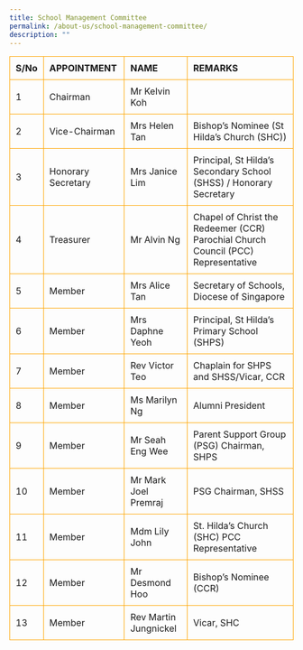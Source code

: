 ```yaml
---
title: School Management Committee
permalink: /about-us/school-management-committee/
description: ""
---
```

<style type="text/css">
  table {
    border-collapse: collapse;
  }
  th, td {
    border: 1px solid orange;
    padding: 10px;
    text-align: left;
  }
</style>

<table>
<thead>
  <tr>
    <th>S/No<br></th>
    <th>APPOINTMENT<br></th>
    <th>NAME<br></th>
    <th>REMARKS</th>
  </tr>
</thead>
<tbody>
  <tr>
    <td>1</td>
    <td>Chairman</td>
    <td>Mr Kelvin Koh</td>
    <td></td>
  </tr>
  <tr>
    <td>2</td>
    <td>Vice-Chairman</td>
    <td>Mrs Helen Tan</td>
    <td>Bishop’s Nominee (St Hilda’s Church (SHC))</td>
  </tr>
  <tr>
    <td>3</td>
    <td>Honorary Secretary</td>
    <td>Mrs Janice Lim</td>
    <td>Principal, St Hilda’s Secondary School (SHSS) / Honorary Secretary</td>
  </tr>
  <tr>
    <td>4</td>
    <td>Treasurer</td>
    <td>Mr Alvin Ng</td>
    <td>Chapel of Christ the Redeemer (CCR) Parochial Church Council (PCC) Representative</td>
  </tr>
  <tr>
    <td>5</td>
    <td>Member</td>
    <td>Mrs Alice Tan</td>
    <td>Secretary of Schools, Diocese of Singapore</td>
  </tr>
  <tr>
    <td>6</td>
    <td>Member</td>
    <td>Mrs Daphne Yeoh</td>
    <td>Principal, St Hilda’s Primary School (SHPS)</td>
  </tr>
  <tr>
    <td>7</td>
    <td>Member</td>
    <td>Rev Victor Teo</td>
    <td>Chaplain for SHPS and SHSS/Vicar, CCR</td>
  </tr>
  <tr>
    <td>8</td>
    <td>Member</td>
    <td>Ms Marilyn Ng</td>
    <td>Alumni President</td>
  </tr>
  <tr>
    <td>9</td>
    <td>Member</td>
    <td>Mr Seah Eng Wee</td>
    <td>Parent Support Group (PSG) Chairman, SHPS</td>
  </tr>
  <tr>
    <td>10</td>
    <td>Member</td>
    <td>Mr Mark Joel Premraj</td>
    <td>PSG Chairman, SHSS</td>
  </tr>
  <tr>
    <td>11</td>
    <td>Member</td>
    <td>Mdm Lily John</td>
    <td>St. Hilda’s Church (SHC) PCC Representative</td>
  </tr>
  <tr>
    <td>12</td>
    <td>Member</td>
    <td>Mr Desmond Hoo</td>
    <td>Bishop’s Nominee (CCR)</td>
  </tr>
  <tr>
    <td>13</td>
    <td>Member</td>
    <td>Rev Martin Jungnickel</td>
    <td>Vicar, SHC</td>
  </tr>
</tbody>
</table>